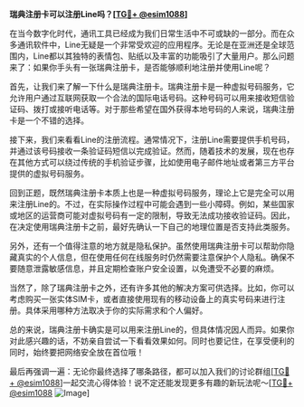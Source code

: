 **瑞典注册卡可以注册Line吗？[[TG💪+ @esim1088](https://t.me/s/esim1088)]**

在当今数字化时代，通讯工具已经成为我们日常生活中不可或缺的一部分。而在众多通讯软件中，Line无疑是一个非常受欢迎的应用程序。无论是在亚洲还是全球范围内，Line都以其独特的表情包、贴纸以及丰富的功能吸引了大量用户。那么问题来了：如果你手头有一张瑞典注册卡，是否能够顺利地注册并使用Line呢？

首先，让我们来了解一下什么是瑞典注册卡。瑞典注册卡是一种虚拟号码服务，它允许用户通过互联网获取一个合法的国际电话号码。这种号码可以用来接收短信验证码、拨打或接听电话等。对于那些希望在国外获得本地号码的人来说，瑞典注册卡是一个不错的选择。

接下来，我们来看看Line的注册流程。通常情况下，注册Line需要提供手机号码，并通过该号码接收一条验证码短信以完成验证。然而，随着技术的发展，现在也存在其他方式可以绕过传统的手机验证步骤，比如使用电子邮件地址或者第三方平台提供的虚拟号码服务。

回到正题，既然瑞典注册卡本质上也是一种虚拟号码服务，理论上它是完全可以用来注册Line的。不过，在实际操作过程中可能会遇到一些小障碍。例如，某些国家或地区的运营商可能对虚拟号码有一定的限制，导致无法成功接收验证码。因此，在决定使用瑞典注册卡之前，最好先确认一下自己的地理位置是否支持此类服务。

另外，还有一个值得注意的地方就是隐私保护。虽然使用瑞典注册卡可以帮助你隐藏真实的个人信息，但在使用任何在线服务时仍然需要注意保护个人隐私。确保不要随意泄露敏感信息，并且定期检查账户安全设置，以免遭受不必要的麻烦。

当然了，除了瑞典注册卡之外，还有许多其他的解决方案可供选择。比如，你可以考虑购买一张实体SIM卡，或者直接使用现有的移动设备上的真实号码来进行注册。具体采用哪种方法取决于你的实际需求和个人偏好。

总的来说，瑞典注册卡确实是可以用来注册Line的，但具体情况因人而异。如果你对此感兴趣的话，不妨亲自尝试一下看看效果如何。同时也要记住，在享受便利的同时，始终要把网络安全放在首位哦！

最后再强调一遍：无论你最终选择了哪条路径，都可以加入我们的讨论群组[[TG💪+ @esim1088](https://t.me/s/esim1088)]一起交流心得体验！说不定还能发现更多有趣的新玩法呢～[[TG💪+ @esim1088](https://t.me/s/esim1088) ![Image](https://i.postimg.cc/4NQfJmqS/Snipaste-2025-05-13-00-14-12.png)]